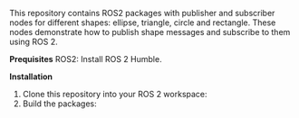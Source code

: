 This repository contains ROS2 packages with publisher and subscriber nodes for different shapes: ellipse, triangle, circle and rectangle.
These nodes demonstrate how to publish shape messages and subscribe to them using ROS 2.

**Prequisites**
ROS2: Install ROS 2 Humble.

**Installation**
1. Clone this repository into your ROS 2 workspace:
2. Build the packages:
 
